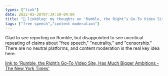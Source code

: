 ```yaml
---
types: ["link"]
date: 2022-03-28T07:34:10-04:00
title: "🔗 linkblog: my thoughts on 'Rumble, the Right’s Go-To Video Site, Has Much Bigger Ambitions - The New York Times'"
tags: ["free speech","content moderation"]
---
```

Glad to see reporting on Rumble, but disappointed to see uncritical repeating of claims about "free speech," "neutrality," and "censorship." There are no neutral platforms, and content moderation is the real key idea here.
 
[link to 'Rumble, the Right’s Go-To Video Site, Has Much Bigger Ambitions - The New York Times'](https://www.nytimes.com/2022/03/28/business/media/rumble-social-media-conservatives-videos.html)

